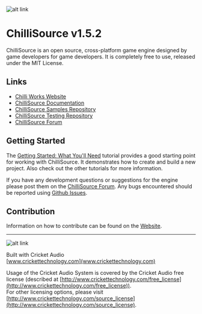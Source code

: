 ![alt link](Documents/Images/ChilliSourceLogo.png)

ChilliSource v1.5.2
====================

ChilliSource is an open source, cross-platform game engine designed by game developers for game developers. It is completely free to use, released under the MIT License.

Links
-----
* [Chilli Works Website](http://chilli-works.com/)
* [ChilliSource Documentation](http://www.chilli-works.com/learn/)
* [ChilliSource Samples Repository](https://github.com/ChilliWorks/CSSamples)
* [ChilliSource Testing Repository](https://github.com/ChilliWorks/CSTest)
* [ChilliSource Forum](http://forums.chilli-works.com/)

Getting Started
---------------
The [Getting Started: What You'll Need](http://www.chilli-works.com/learn/tutorials-2/getting-started-what-youll-need/) tutorial provides a good starting point for working with ChilliSource. It demonstrates how to create and build a new project. Also check out the other tutorials for more information.

If you have any development questions or suggestions for the engine please post them on the [ChilliSource Forum](http://forums.chilli-works.com/). Any bugs encountered should be reported using [Github Issues](https://github.com/chilliworks/chillisource/issues).

Contribution
------------
Information on how to contribute can be found on the [Website](http://chilli-works.com/).

---

![alt link](Documents/Images/CricketLogo.png)

Built with Cricket Audio
<br>[www.crickettechnology.com](www.crickettechnology.com)

Usage of the Cricket Audio System is covered by the Cricket Audio free license (described at [http://www.crickettechnology.com/free_license](http://www.crickettechnology.com/free_license)). 
<br>For other licensing options, please visit [http://www.crickettechnology.com/source_license](http://www.crickettechnology.com/source_license).